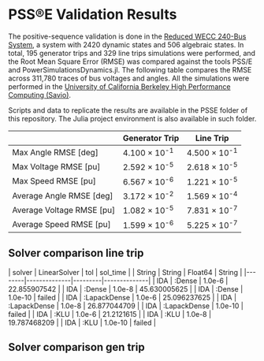 # PSS®E Validation Results

The positive-sequence validation is done in the [Reduced WECC 240-Bus System](https://ieeexplore.ieee.org/document/9299666), a system with 2420 dynamic states and 506 algebraic states. In total, 195 generator trips and 329 line trips simulations were performed, and the Root Mean Square Error (RMSE) was compared against the tools PSS/E and PowerSimulationsDynamics.jl. The following table compares the RMSE across 311,780 traces of bus voltages and angles. All the simulations were performed in the [University of California Berkeley High Performance Computing (Savio)](https://research-it.berkeley.edu/services-projects/high-performance-computing-savio).

Scripts and data to replicate the results are available in the PSSE folder of this repository. The Julia project environment is also available in such folder.

|                           | Generator Trip             | Line Trip                  |
|---------------------------|----------------------------|----------------------------|
| Max Angle RMSE [deg]      | 4.100 × 10<sup>-1</sup> | 4.500 × 10<sup>-1</sup> |
| Max Voltage RMSE [pu]     | 2.592 × 10<sup>-5</sup> | 2.618 × 10<sup>-5</sup> |
| Max Speed RMSE [pu]       | 6.567 × 10<sup>-6</sup> | 1.221 × 10<sup>-5</sup> |
| Average Angle RMSE [deg]  | 3.172 × 10<sup>-2</sup> | 1.569 × 10<sup>-4</sup> |
| Average Voltage RMSE [pu] | 1.082 × 10<sup>-5</sup> | 7.831 × 10<sup>-7</sup> |
| Average Speed RMSE [pu]   | 1.599 × 10<sup>-6</sup> | 5.225 × 10<sup>-7</sup> |

## Solver comparison line trip

| solver | LinearSolver |     tol |     sol_time |
| String |       String | Float64 |       String |
|--------|--------------|---------|--------------|
|    IDA |       :Dense |  1.0e-6 | 22.855907542 |
|    IDA |       :Dense |  1.0e-8 | 45.630005625 |
|    IDA |       :Dense | 1.0e-10 |       failed |
|    IDA | :LapackDense |  1.0e-6 | 25.096237625 |
|    IDA | :LapackDense |  1.0e-8 | 26.877044709 |
|    IDA | :LapackDense | 1.0e-10 |       failed |
|    IDA |         :KLU |  1.0e-6 |   21.2121615 |
|    IDA |         :KLU |  1.0e-8 | 19.787468209 |
|    IDA |         :KLU | 1.0e-10 |       failed |

## Solver comparison gen trip
